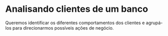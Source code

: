 # Analisando clientes de um banco
Queremos identificar os diferentes comportamentos dos clientes e agrupá-los para direcionarmos possíveis ações de negócio.
